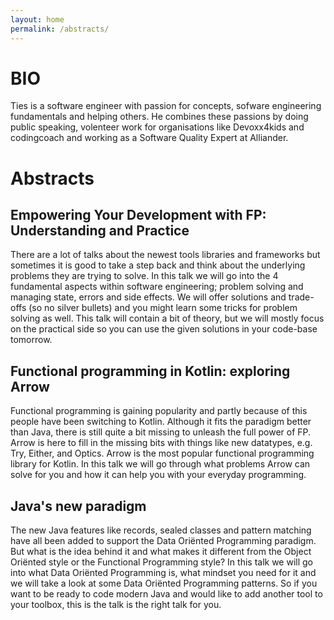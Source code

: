 ```yaml
---
layout: home
permalink: /abstracts/
---
```


# BIO

Ties is a software engineer with passion for concepts, sofware engineering fundamentals and helping others.
He combines these passions by doing public speaking, volenteer work for organisations like Devoxx4kids and codingcoach and working as a Software Quality Expert at Alliander.

# Abstracts

## Empowering Your Development with FP: Understanding and Practice

There are a lot of talks about the newest tools libraries and frameworks but sometimes it is good to take a step back and think about the underlying problems they are trying to solve. In this talk we will go into the 4 fundamental aspects within software engineering; problem solving and managing state, errors and side effects. We will offer solutions and trade-offs (so no silver bullets) and you might learn some tricks for problem solving as well. This talk will contain a bit of theory, but we will mostly focus on the practical side so you can use the given solutions in your code-base tomorrow.

## Functional programming in Kotlin: exploring Arrow

Functional programming is gaining popularity and partly because of this people have been switching to Kotlin.
Although it fits the paradigm better than Java, there is still quite a bit missing to unleash the full power of FP.
Arrow is here to fill in the missing bits with things like new datatypes, e.g. Try, Either, and Optics. Arrow is the most popular functional programming library for Kotlin.
In this talk we will go through what problems Arrow can solve for you and how it can help you with your everyday programming.

## Java's new paradigm

The new Java features like records, sealed classes and pattern matching have all been added to support the Data Oriënted Programming paradigm.
But what is the idea behind it and what makes it different from the Object Oriënted style or the Functional Programming style?
In this talk we will go into what Data Oriënted Programming is, what mindset you need for it and we will take a look at some Data Oriënted Programming patterns.
So if you want to be ready to code modern Java and would like to add another tool to your toolbox, this is the talk is the right talk for you.